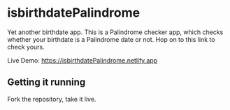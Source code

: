 # isbirthdatePalindrome

Yet another birthdate app.
This is a Palindrome checker app, which checks whether your birthdate is a Palindrome date or not.
Hop on to this link to check yours.

Live Demo: https://isbirthdatePalindrome.netlify.app

## Getting it running

Fork the repository, take it live.
